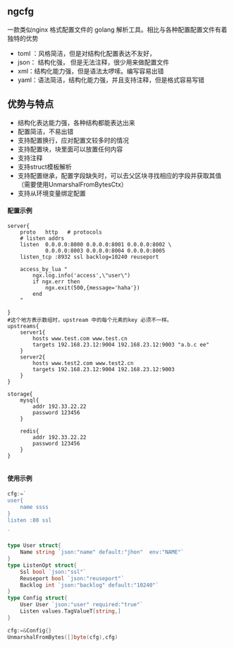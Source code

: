 ## ngcfg
一款类似nginx 格式配置文件的 golang 解析工具。相比与各种配置配置文件有着独特的优势
- toml ：风格简洁，但是对结构化配置表达不友好，
- json： 结构化强， 但是无法注释，很少用来做配置文件
- xml：结构化能力强，但是语法太啰嗦。编写容易出错
- yaml：语法简洁，结构化能力强，并且支持注释，但是格式容易写错

## 优势与特点
-  结构化表达能力强，各种结构都能表达出来
-  配置简洁，不易出错
-  支持配置换行，应对配置文较多时的情况
-  支持配置块，块里面可以放置任何内容
-  支持注释
-  支持struct模板解析
-  支持配置继承，配置字段缺失时，可以去父区块寻找相应的字段并获取其值（需要使用UnmarshalFromBytesCtx）
-  支持从环境变量绑定配置
#### 配置示例
```
server{
    proto   http   # protocols
    # listen addrs 
    listen  0.0.0.0:8000 0.0.0.0:8001 0.0.0.0:8002 \
            0.0.0.0:8003 0.0.0.0:8004 0.0.0.0:8005
    listen_tcp :8932 ssl backlog=10240 reuseport
    
    access_by_lua "
        ngx.log.info('access',\"user\")
        if ngx.err then
            ngx.exit(500,{message='haha'})
        end
    "

}
#这个地方表示数组时，upstream 中的每个元素的key 必须不一样。
upstreams{
    server1{
        hosts www.test.com www.test.cn
        targets 192.168.23.12:9004 192.168.23.12:9003 "a.b.c ee"
    }
    server2{
        hosts www.test2.com www.test2.cn
        targets 192.168.23.12:9004 192.168.23.12:9003
    }
}

storage{
    mysql{
        addr 192.33.22.22
        password 123456
    }
    
    redis{
        addr 192.33.22.22
        password 123456
    }
}


```
#### 使用示例

```go
cfg:=`
user{
    name ssss
}
listen :80 ssl 

`

type User struct{
    Name string `json:"name" default:"jhon"  env:"NAME"`
}
type ListenOpt struct{
    Ssl bool `json:"ssl"`
    Reuseport bool `json:"reuseport"`
    Backlog int `json:"backlog" default:"10240"`
}
type Config struct{
    User User `json:"user" required:"true"`
    Listen values.TagValueT[string,]
}

cfg:=&Config{}
UnmarshalFromBytes([]byte(cfg),cfg)


```

